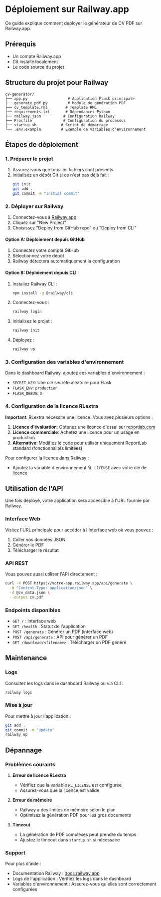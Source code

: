 # Déploiement sur Railway.app

Ce guide explique comment déployer le générateur de CV PDF sur Railway.app.

## Prérequis

- Un compte Railway.app
- Git installé localement
- Le code source du projet

## Structure du projet pour Railway

```
cv-generator/
├── app.py                  # Application Flask principale
├── generate_pdf.py         # Module de génération PDF
├── cv_template.rml        # Template RML
├── requirements.txt       # Dépendances Python
├── railway.json          # Configuration Railway
├── Procfile              # Configuration du processus
├── startup.sh           # Script de démarrage
└── .env.example         # Exemple de variables d'environnement
```

## Étapes de déploiement

### 1. Préparer le projet

1. Assurez-vous que tous les fichiers sont présents
2. Initialisez un dépôt Git si ce n'est pas déjà fait :
   ```bash
   git init
   git add .
   git commit -m "Initial commit"
   ```

### 2. Déployer sur Railway

1. Connectez-vous à [Railway.app](https://railway.app)
2. Cliquez sur "New Project"
3. Choisissez "Deploy from GitHub repo" ou "Deploy from CLI"

#### Option A: Déploiement depuis GitHub

1. Connectez votre compte GitHub
2. Sélectionnez votre dépôt
3. Railway détectera automatiquement la configuration

#### Option B: Déploiement depuis CLI

1. Installez Railway CLI :
   ```bash
   npm install -g @railway/cli
   ```

2. Connectez-vous :
   ```bash
   railway login
   ```

3. Initialisez le projet :
   ```bash
   railway init
   ```

4. Déployez :
   ```bash
   railway up
   ```

### 3. Configuration des variables d'environnement

Dans le dashboard Railway, ajoutez ces variables d'environnement :

- `SECRET_KEY`: Une clé secrète aléatoire pour Flask
- `FLASK_ENV`: `production`
- `FLASK_DEBUG`: `0`

### 4. Configuration de la licence RLextra

**Important**: RLextra nécessite une licence. Vous avez plusieurs options :

1. **Licence d'évaluation**: Obtenez une licence d'essai sur [reportlab.com](https://www.reportlab.com)
2. **Licence commerciale**: Achetez une licence pour un usage en production
3. **Alternative**: Modifiez le code pour utiliser uniquement ReportLab standard (fonctionnalités limitées)

Pour configurer la licence dans Railway :
- Ajoutez la variable d'environnement `RL_LICENSE` avec votre clé de licence

## Utilisation de l'API

Une fois déployé, votre application sera accessible à l'URL fournie par Railway.

### Interface Web

Visitez l'URL principale pour accéder à l'interface web où vous pouvez :
1. Coller vos données JSON
2. Générer le PDF
3. Télécharger le résultat

### API REST

Vous pouvez aussi utiliser l'API directement :

```bash
curl -X POST https://votre-app.railway.app/api/generate \
  -H "Content-Type: application/json" \
  -d @cv_data.json \
  --output cv.pdf
```

### Endpoints disponibles

- `GET /` : Interface web
- `GET /health` : Statut de l'application
- `POST /generate` : Générer un PDF (interface web)
- `POST /api/generate` : API pour générer un PDF
- `GET /download/<filename>` : Télécharger un PDF généré

## Maintenance

### Logs

Consultez les logs dans le dashboard Railway ou via CLI :
```bash
railway logs
```

### Mise à jour

Pour mettre à jour l'application :
```bash
git add .
git commit -m "Update"
railway up
```

## Dépannage

### Problèmes courants

1. **Erreur de licence RLextra**
   - Vérifiez que la variable `RL_LICENSE` est configurée
   - Assurez-vous que la licence est valide

2. **Erreur de mémoire**
   - Railway a des limites de mémoire selon le plan
   - Optimisez la génération PDF pour les gros documents

3. **Timeout**
   - La génération de PDF complexes peut prendre du temps
   - Ajustez le timeout dans `startup.sh` si nécessaire

### Support

Pour plus d'aide :
- Documentation Railway : [docs.railway.app](https://docs.railway.app)
- Logs de l'application : Vérifiez les logs dans le dashboard
- Variables d'environnement : Assurez-vous qu'elles sont correctement configurées